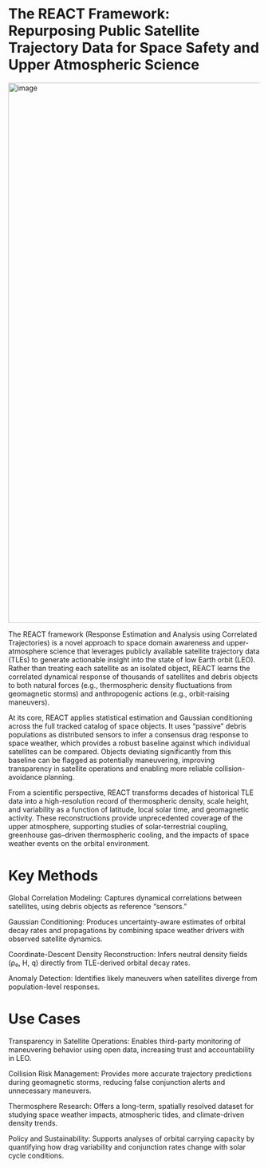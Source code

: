 # The REACT Framework: Repurposing Public Satellite Trajectory Data for Space Safety and Upper Atmospheric Science

<img width="2368" height="1082" alt="image" src="https://github.com/user-attachments/assets/9729d976-934d-4cc4-bacb-e8a75aa01eee" />

The REACT framework (Response Estimation and Analysis using Correlated Trajectories) is a novel approach to space domain awareness and upper-atmosphere science that leverages publicly available satellite trajectory data (TLEs) to generate actionable insight into the state of low Earth orbit (LEO). Rather than treating each satellite as an isolated object, REACT learns the correlated dynamical response of thousands of satellites and debris objects to both natural forces (e.g., thermospheric density fluctuations from geomagnetic storms) and anthropogenic actions (e.g., orbit-raising maneuvers).

At its core, REACT applies statistical estimation and Gaussian conditioning across the full tracked catalog of space objects. It uses “passive” debris populations as distributed sensors to infer a consensus drag response to space weather, which provides a robust baseline against which individual satellites can be compared. Objects deviating significantly from this baseline can be flagged as potentially maneuvering, improving transparency in satellite operations and enabling more reliable collision-avoidance planning.

From a scientific perspective, REACT transforms decades of historical TLE data into a high-resolution record of thermospheric density, scale height, and variability as a function of latitude, local solar time, and geomagnetic activity. These reconstructions provide unprecedented coverage of the upper atmosphere, supporting studies of solar-terrestrial coupling, greenhouse gas–driven thermospheric cooling, and the impacts of space weather events on the orbital environment.

# Key Methods
Global Correlation Modeling: Captures dynamical correlations between satellites, using debris objects as reference “sensors.”

Gaussian Conditioning: Produces uncertainty-aware estimates of orbital decay rates and propagations by combining space weather drivers with observed satellite dynamics.

Coordinate-Descent Density Reconstruction: Infers neutral density fields (ρ₀, H, q) directly from TLE-derived orbital decay rates.

Anomaly Detection: Identifies likely maneuvers when satellites diverge from population-level responses.

# Use Cases
Transparency in Satellite Operations: Enables third-party monitoring of maneuvering behavior using open data, increasing trust and accountability in LEO.

Collision Risk Management: Provides more accurate trajectory predictions during geomagnetic storms, reducing false conjunction alerts and unnecessary maneuvers.

Thermosphere Research: Offers a long-term, spatially resolved dataset for studying space weather impacts, atmospheric tides, and climate-driven density trends.

Policy and Sustainability: Supports analyses of orbital carrying capacity by quantifying how drag variability and conjunction rates change with solar cycle conditions.

